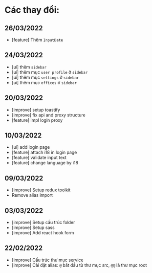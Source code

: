 # Các thay đổi:

## 26/03/2022

- [feature] Thêm `InputDate`

## 24/03/2022

- [ui] thêm `sidebar`
- [ui] thêm mục `user profile` ở `sidebar`
- [ui] thêm mục `settings` ở `sidebar`
- [ui] thêm mục `offices` ở `sidebar`

## 20/03/2022

- [improve] setup toastify
- [improve] fix api and proxy structure
- [feature] impl login proxy

## 10/03/2022

- [ui] add login page
- [feature] attach i18 in login page
- [feature] validate input text
- [feature] change language by i18

## 09/03/2022

- [improve] Setup redux toolkit
- Remove alias import

## 03/03/2022

- [improve] Setup cấu trúc folder
- [improve] Setup sass
- [improve] Add react hook form

## 22/02/2022

- [improve] Cấu trúc thư mục service
- [improve] Cài đặt alias: `@` bắt đầu từ thư mục src, `@@` là thư mục root
